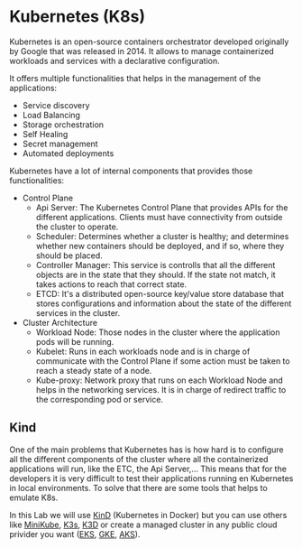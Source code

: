 # Kubernetes (K8s)

Kubernetes is an open-source containers orchestrator developed originally by Google that was released in 2014. It allows to manage containerized workloads and services with a declarative configuration.

It offers multiple functionalities that helps in the management of the applications:
  - Service discovery
  - Load Balancing
  - Storage orchestration
  - Self Healing
  - Secret management
  - Automated deployments

Kubernetes have a lot of internal components that provides those functionalities:

  - Control Plane
    - Api Server: The Kubernetes Control Plane that provides APIs for the different applications. Clients must have connectivity from outside the cluster to operate.
    - Scheduler: Determines whether a cluster is healthy; and determines whether new containers should be deployed, and if so, where they should be placed.
    - Controller Manager: This service is controlls that all the different objects are in the state that they should. If the state not match, it takes actions to reach that correct state.
    - ETCD: It's a distributed open-source key/value store database that stores configurations and information about the state of the different services in the cluster.
  - Cluster Architecture
    - Workload Node: Those nodes in the cluster where the application pods will be running.
    - Kubelet: Runs in each workloads node and is in charge of communicate with the Control Plane if some action must be taken to reach a steady state of a node.
    - Kube-proxy: Network proxy that runs on each Workload Node and helps in the networking services. It is in charge of redirect traffic to the corresponding pod or service.

## Kind

One of the main problems that Kubernetes has is how hard is to configure all the different components of the cluster where all the containerized applications will run, like the ETC, the Api Server,... This means that for the developers it is very difficult to test their applications running en Kubernetes in local environments. To solve that there are some tools that helps to emulate K8s. 

In this Lab we will use [KinD](https://kind.sigs.k8s.io/) (Kubernetes in Docker) but you can use others like [MiniKube](https://minikube.sigs.k8s.io/docs/start/), [K3s](https://k3s.io/), [K3D](https://k3d.io/) or create a managed cluster in any public cloud privider you want ([EKS](https://aws.amazon.com/es/eks/), [GKE](https://cloud.google.com/kubernetes-engine), [AKS](https://azure.microsoft.com/es-es/services/kubernetes-service/)).

